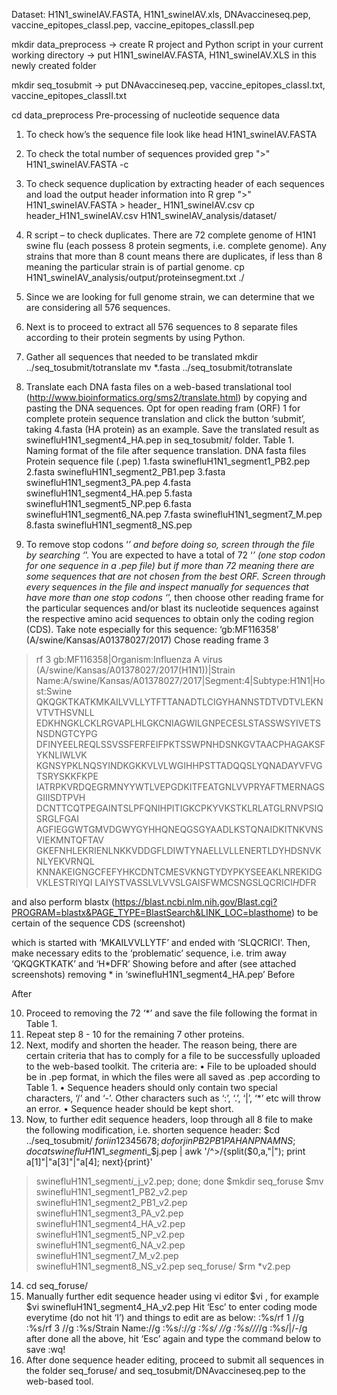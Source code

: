 
Dataset: H1N1_swineIAV.FASTA, H1N1_swineIAV.xls, DNAvaccineseq.pep, vaccine_epitopes_classI.pep, vaccine_epitopes_classII.pep

mkdir data_preprocess → create R project and Python script in your current working directory → put H1N1_swineIAV.FASTA, H1N1_swineIAV.XLS in this newly created folder

mkdir seq_tosubmit → put DNAvaccineseq.pep, vaccine_epitopes_classI.txt, vaccine_epitopes_classII.txt

cd data_preprocess
Pre-processing of nucleotide sequence data
1.	To check how’s the sequence file look like
head H1N1_swineIAV.FASTA
2.	To check the total number of sequences provided
grep ">" H1N1_swineIAV.FASTA -c
3.	To check sequence duplication by extracting header of each sequences and load the output header information into R
grep ">" H1N1_swineIAV.FASTA > header_ H1N1_swineIAV.csv
cp header_H1N1_swineIAV.csv H1N1_swineIAV_analysis/dataset/
4.	R script – to check duplicates. There are 72 complete genome of H1N1 swine flu (each possess 8 protein segments, i.e. complete genome). Any strains that more than 8 count means there are duplicates, if less than 8 meaning the particular strain is of partial genome.
cp H1N1_swineIAV_analysis/output/proteinsegment.txt ./ 
5.	Since we are looking for full genome strain, we can determine that we are considering all 576 sequences.
6.	Next is to proceed to extract all 576 sequences to 8 separate files according to their protein segments by using Python.
7.	Gather all sequences that needed to be translated
mkdir ../seq_tosubmit/totranslate
mv *.fasta ../seq_tosubmit/totranslate
8.	Translate each DNA fasta files on a web-based translational tool (http://www.bioinformatics.org/sms2/translate.html) by copying and pasting the DNA sequences. Opt for open reading fram (ORF) 1 for complete protein sequence translation and click the button ‘submit’, taking 4.fasta (HA protein) as an example. Save the translated result as swinefluH1N1_segment4_HA.pep in  seq_tosubmit/ folder.
Table 1. Naming format of the file after sequence translation.
DNA fasta files	Protein sequence file (.pep)
1.fasta	swinefluH1N1_segment1_PB2.pep
2.fasta	swinefluH1N1_segment2_PB1.pep
3.fasta	swinefluH1N1_segment3_PA.pep
4.fasta	swinefluH1N1_segment4_HA.pep
5.fasta	swinefluH1N1_segment5_NP.pep
6.fasta	swinefluH1N1_segment6_NA.pep
7.fasta	swinefluH1N1_segment7_M.pep
8.fasta	swinefluH1N1_segment8_NS.pep

9.	To remove stop codons ‘*’ and before doing so, screen through the file by searching ‘*’. You are expected to have a total of 72 ‘*’ (one stop codon for one sequence in a .pep file) but if more than 72 meaning there are some sequences that are not chosen from the best ORF. Screen through every sequences in the file and inspect manually for sequences that have more than one stop codons ‘*’, then choose other reading frame for the particular sequences and/or blast its nucleotide sequences against the respective amino acid sequences to obtain only the coding region (CDS).
Take note especially for this sequence: ‘gb:MF116358’ (A/swine/Kansas/A01378027/2017)
Chose reading frame 3 
>rf 3 gb:MF116358|Organism:Influenza A virus (A/swine/Kansas/A01378027/2017(H1N1))|Strain Name:A/swine/Kansas/A01378027/2017|Segment:4|Subtype:H1N1|Host:Swine QKQGKTKATKMKAILVVLLYTFTTANADTLCIGYHANNSTDTVDTVLEKNVTVTHSVNLL EDKHNGKLCKLRGVAPLHLGKCNIAGWILGNPECESLSTASSWSYIVETSNSDNGTCYPG DFINYEELREQLSSVSSFERFEIFPKTSSWPNHDSNKGVTAACPHAGAKSFYKNLIWLVK KGNSYPKLNQSYINDKGKKVLVLWGIHHPSTTADQQSLYQNADAYVFVGTSRYSKKFKPE IATRPKVRDQEGRMNYYWTLVEPGDKITFEATGNLVVPRYAFTMERNAGSGIIISDTPVH DCNTTCQTPEGAINTSLPFQNIHPITIGKCPKYVKSTKLRLATGLRNVPSIQSRGLFGAI AGFIEGGWTGMVDGWYGYHHQNEQGSGYAADLKSTQNAIDKITNKVNSVIEKMNTQFTAV GKEFNHLEKRIENLNKKVDDGFLDIWTYNAELLVLLENERTLDYHDSNVKNLYEKVRNQL KNNAKEIGNGCFEFYHKCDNTCMESVKNGTYDYPKYSEEAKLNREKIDGVKLESTRIYQI LAIYSTVASSLVLVVSLGAISFWMCSNGSLQCRICI*H*DFR

and also perform blastx (https://blast.ncbi.nlm.nih.gov/Blast.cgi?PROGRAM=blastx&PAGE_TYPE=BlastSearch&LINK_LOC=blasthome) to be certain of the sequence CDS (screenshot)
 
which is started with ‘MKAILVVLLYTF’ and ended with ‘SLQCRICI’.
Then, make necessary edits to the ‘problematic’ sequence, i.e. trim away ‘QKQGKTKATK’ and ‘H*DFR’
Showing before and after (see attached screenshots) removing * in ‘swinefluH1N1_segment4_HA.pep’
Before
 

After
 
10.	Proceed to removing the 72 ‘*’ and save the file following the format in Table 1.
11.	Repeat step 8 - 10 for the remaining 7 other proteins.
12.	Next, modify and shorten the header. The reason being, there are certain criteria that has to comply for a file to be successfully uploaded to the web-based toolkit. 
The criteria are:
•	File to be uploaded should be in .pep format, in which the files were all saved as .pep according to Table 1.
•	Sequence headers should only contain two special characters, ‘/’ and ‘-’. Other characters such as ‘:’, ‘.’, ‘|’, ‘*’ etc will throw an error.
•	Sequence header should be kept short.
13.	Now, to further edit sequence headers, loop through all 8 file to make the following modification, i.e. shorten sequence header:
$cd ../seq_tosubmit/
$for i in 1 2 3 4 5 6 7 8; 
do for j in PB2 PB1 PA HA NP NA M NS; 
do cat swinefluH1N1\_segment$i\_$j.pep | awk '/^>/{split($0,a,"|"); print a[1]"|"a[3]"|"a[4]; next}{print}' 
> swinefluH1N1\_segment$i\_$j\_v2.pep; 
done; done
$mkdir seq_foruse
$mv swinefluH1N1_segment1_PB2_v2.pep swinefluH1N1_segment2_PB1_v2.pep swinefluH1N1_segment3_PA_v2.pep swinefluH1N1_segment4_HA_v2.pep swinefluH1N1_segment5_NP_v2.pep swinefluH1N1_segment6_NA_v2.pep swinefluH1N1_segment7_M_v2.pep swinefluH1N1_segment8_NS_v2.pep seq_foruse/
$rm *v2.pep
14.	cd seq_foruse/
15.	Manually further edit sequence header using vi editor
$vi <filename>, for example 
$vi swinefluH1N1_segment4_HA_v2.pep
Hit ‘Esc’ to enter coding mode everytime (do not hit ‘I’) and things to edit are as below:
:%s/rf 1 //g
:%s/rf 3 //g
:%s/Strain Name://g
:%s/:/_/g
:%s/ //g
:%s/\//_/g
:%s/|/-/g
after done all the above, hit ‘Esc’ again and type the command below to save
:wq!
16.	After done sequence header editing, proceed to submit all sequences in the folder seq_foruse/ and seq_tosubmit/DNAvaccineseq.pep to the web-based tool.



